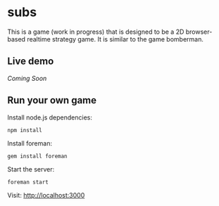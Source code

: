 # subs

This is a game (work in progress) that is designed to be a 2D browser-based
realtime strategy game. It is similar to the game bomberman.

## Live demo

*Coming Soon*

## Run your own game

Install node.js dependencies:

    npm install

Install foreman:

    gem install foreman

Start the server:

    foreman start

Visit: [http://localhost:3000](http://localhost:3000)

